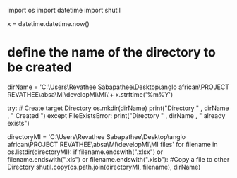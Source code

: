 import os
import datetime
import shutil

x = datetime.datetime.now()

# define the name of the directory to be created
dirName = 'C:\\Users\\Revathee Sabapathee\\Desktop\\anglo african\\PROJECT REVATHEE\\absa\\MI\\developMI\\MI\\'+ x.strftime('%m%Y')

try:
    # Create target Directory
    os.mkdir(dirName)
    print("Directory " , dirName ,  " Created ") 
except FileExistsError:
    print("Directory " , dirName ,  " already exists")

directoryMI = 'C:\\Users\\Revathee Sabapathee\\Desktop\\anglo african\\PROJECT REVATHEE\\absa\\MI\\developMI\\MI files'
for filename in os.listdir(directoryMI):
    if filename.endswith(".xlsx") or filename.endswith(".xls") or filename.endswith(".xlsb"):
        #Copy a file to other Directory
        shutil.copy(os.path.join(directoryMI, filename), dirName)
    
